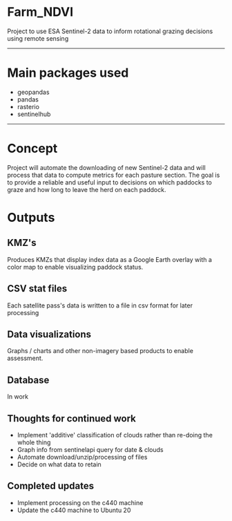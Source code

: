 # Farm_NDVI
Project to use ESA Sentinel-2 data to inform rotational grazing decisions using remote sensing

---
# Main packages used
- geopandas
- pandas
- rasterio
- sentinelhub
---
# Concept
Project will automate the downloading of new Sentinel-2 data and will process that data to compute metrics for each pasture section. The goal is to provide a reliable and useful input to decisions on which paddocks to graze and how long to leave the herd on each paddock. 

# Outputs
## KMZ's
Produces KMZs that display index data as a Google Earth overlay with a color map to enable visualizing paddock status.

## CSV stat files
Each satellite pass's data is written to a file in csv format for later processing

## Data visualizations
Graphs / charts and other non-imagery based products to enable assessment.

## Database
In work

## Thoughts for continued work
- Implement 'additive' classification of clouds rather than re-doing the whole thing
- Graph info from sentinelapi query for date & clouds
- Automate download/unzip/processing of files
- Decide on what data to retain

## Completed updates
- Implement processing on the c440 machine
- Update the c440 machine to Ubuntu 20

